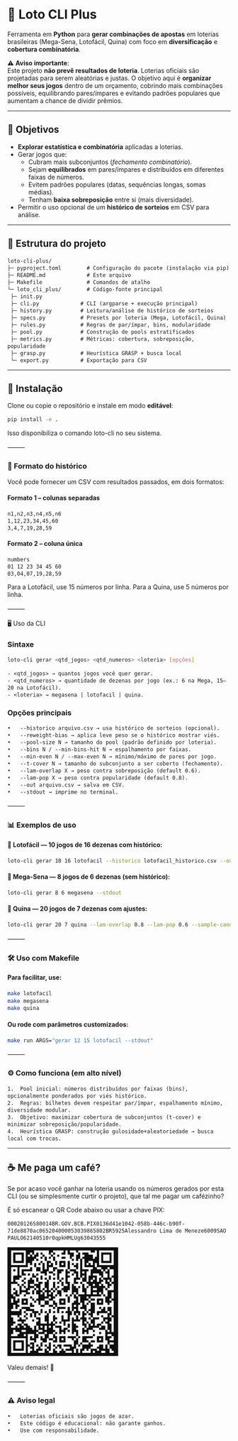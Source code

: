 # 🎲 Loto CLI Plus

Ferramenta em **Python** para **gerar combinações de apostas** em loterias brasileiras (Mega-Sena, Lotofácil, Quina) com foco em **diversificação** e **cobertura combinatória**.

⚠️ **Aviso importante**:  
Este projeto **não prevê resultados de loteria**. Loterias oficiais são projetadas para serem aleatórias e justas. O objetivo aqui é **organizar melhor seus jogos** dentro de um orçamento, cobrindo mais combinações possíveis, equilibrando pares/ímpares e evitando padrões populares que aumentam a chance de dividir prêmios.  

---

## 📌 Objetivos
- **Explorar estatística e combinatória** aplicadas a loterias.  
- Gerar jogos que:
  - Cubram mais subconjuntos (*fechamento combinatório*).  
  - Sejam **equilibrados** em pares/ímpares e distribuídos em diferentes faixas de números.  
  - Evitem padrões populares (datas, sequências longas, somas médias).  
  - Tenham **baixa sobreposição** entre si (mais diversidade).  
- Permitir o uso opcional de um **histórico de sorteios** em CSV para análise.  

---

## 📂 Estrutura do projeto

```
loto-cli-plus/
├─ pyproject.toml        # Configuração do pacote (instalação via pip)
├─ README.md             # Este arquivo
├─ Makefile              # Comandos de atalho
└─ loto_cli_plus/        # Código-fonte principal
 ├─ init.py
 ├─ cli.py             # CLI (argparse + execução principal)
 ├─ history.py         # Leitura/análise de histórico de sorteios
 ├─ specs.py           # Presets por loteria (Mega, Lotofácil, Quina)
 ├─ rules.py           # Regras de par/ímpar, bins, modularidade
 ├─ pool.py            # Construção de pools estratificados
 ├─ metrics.py         # Métricas: cobertura, sobreposição, popularidade
 ├─ grasp.py           # Heurística GRASP + busca local
 └─ export.py          # Exportação para CSV
```

---

## 🚀 Instalação

Clone ou copie o repositório e instale em modo **editável**:

```bash
pip install -e .
```
Isso disponibiliza o comando loto-cli no seu sistema.

⸻

### 📂 Formato do histórico

Você pode fornecer um CSV com resultados passados, em dois formatos:

#### Formato 1 – colunas separadas

```
n1,n2,n3,n4,n5,n6
1,12,23,34,45,60
3,4,7,19,28,59
```

#### Formato 2 – coluna única

```
numbers
01 12 23 34 45 60
03,04,07,19,28,59
```

Para a Lotofácil, use 15 números por linha.
Para a Quina, use 5 números por linha.

⸻

🖥️ Uso da CLI

### Sintaxe

```sh
loto-cli gerar <qtd_jogos> <qtd_numeros> <loteria> [opções]
```

    - <qtd_jogos> → quantos jogos você quer gerar.
    - <qtd_numeros> → quantidade de dezenas por jogo (ex.: 6 na Mega, 15–20 na Lotofácil).
    - <loteria> → megasena | lotofacil | quina.


### Opções principais

	•	--historico arquivo.csv → usa histórico de sorteios (opcional).
	•	--reweight-bias → aplica leve peso se o histórico mostrar viés.
	•	--pool-size N → tamanho do pool (padrão definido por loteria).
	•	--bins N / --min-bins-hit N → espalhamento por faixas.
	•	--min-even N / --max-even N → mínimo/máximo de pares por jogo.
	•	--t-cover N → tamanho do subconjunto a ser coberto (fechamento).
	•	--lam-overlap X → peso contra sobreposição (default 0.6).
	•	--lam-pop X → peso contra popularidade (default 0.8).
	•	--out arquivo.csv → salva em CSV.
	•	--stdout → imprime no terminal.

⸻

### 📊 Exemplos de uso

#### 🔹 Lotofácil — 10 jogos de 16 dezenas com histórico:

```sh
loto-cli gerar 10 16 lotofacil --historico lotofacil_historico.csv --out lf_10x16.csv --stdout
```

#### 🔹 Mega-Sena — 8 jogos de 6 dezenas (sem histórico):

```sh
loto-cli gerar 8 6 megasena --stdout
```

#### 🔹 Quina — 20 jogos de 7 dezenas com ajustes:
```sh
loto-cli gerar 20 7 quina --lam-overlap 0.8 --lam-pop 0.6 --sample-candidates 800 --stdout
```


⸻

### 🛠️ Uso com Makefile

#### Para facilitar, use:

```sh
make lotofacil
make megasena
make quina
```

#### Ou rode com parâmetros customizados:

```sh
make run ARGS="gerar 12 15 lotofacil --stdout"
```


⸻

### ⚙️ Como funciona (em alto nível)
	1.	Pool inicial: números distribuídos por faixas (bins), opcionalmente ponderados por viés histórico.
	2.	Regras: bilhetes devem respeitar par/ímpar, espalhamento mínimo, diversidade modular.
	3.	Objetivo: maximizar cobertura de subconjuntos (t-cover) e minimizar sobreposição/popularidade.
	4.	Heurística GRASP: construção gulosidade+aleatoriedade → busca local com trocas.


---

## ☕ Me paga um café?

Se por acaso você ganhar na loteria usando os números gerados por esta CLI (ou se simplesmente curtir o projeto), que tal me pagar um cafézinho?

É só escanear o QR Code abaixo ou usar a chave PIX:

```
00020126580014BR.GOV.BCB.PIX0136d41e1042-058b-446c-b90f-71de8870ac065204000053039865802BR5925Alessandro Lima de Meneze6009SAO PAULO62140510r0qpkHMLUg63043555
```

<img src="./assets/pix-qr-code.jpeg" alt="PIX QR Code" width="250"/>

Valeu demais! 🚀


⸻

### ⚠️ Aviso legal
	•	Loterias oficiais são jogos de azar.
	•	Este código é educacional: não garante ganhos.
	•	Use com responsabilidade.
